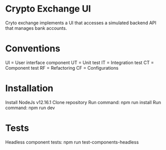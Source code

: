 # Crypto Exchange UI
Cryto exchange implements a UI that accesses a simulated backend API that manages
bank accounts.

# Conventions
UI = User interface component
UT = Unit test
IT = Integration test
CT = Component test
RF = Refactoring
CF = Configurations

# Installation
Install NodeJs v12.16.1
Clone repository
Run command: npm run install
Run command: npm run dev

# Tests
Headless component tests: npm run test-components-headless